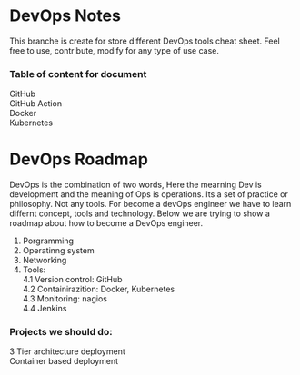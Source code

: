 # DevOps Notes
This branche is create for store different DevOps tools cheat sheet. Feel free to use, contribute, modify for any type of use case.

### Table of content for document
GitHub \
GitHub Action \
Docker\
Kubernetes 

# DevOps Roadmap
DevOps is the combination of two words, Here the mearning Dev is development and the meaning of Ops is operations. Its a set of practice or philosophy. Not any tools. For become a devOps engineer we have to learn differnt concept, tools and technology. Below we are trying to show a roadmap about how to become a DevOps engineer. 

1. Porgramming 
2. Operatinng system
3. Networking
4. Tools:  \
    4.1 Version control: GitHub \
    4.2 Containirazition: Docker, Kubernetes \
    4.3 Monitoring: nagios \
    4.4 Jenkins

### Projects we should do:
3 Tier architecture deployment \
Container based deployment 
